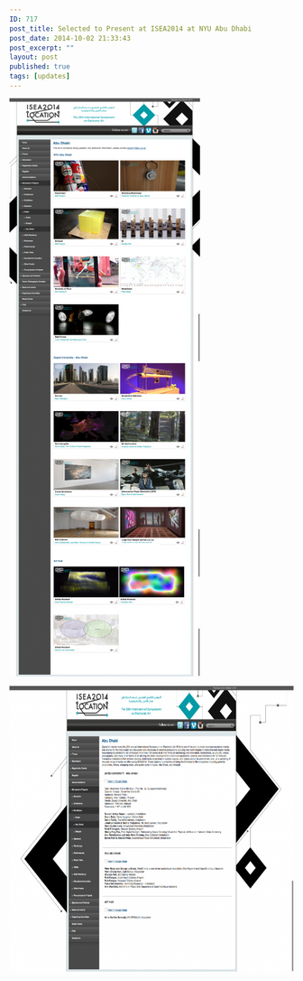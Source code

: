 ```yaml
---
ID: 717
post_title: Selected to Present at ISEA2014 at NYU Abu Dhabi
post_date: 2014-10-02 21:33:43
post_excerpt: ""
layout: post
published: true
tags: [updates]
---
```

<a href="/uploads/2014/10/ISEA-Abu-Dhabi.png"><img class="alignnone size-large wp-image-731" src="/uploads/2014/10/ISEA-Abu-Dhabi-338x1024.png" alt="ISEA - Abu Dhabi" width="338" height="1024" /></a>

<!--more-->

<a href="/uploads/2014/10/Abu-Dhabi.png"><img class="alignnone size-large wp-image-718" src="/uploads/2014/10/Abu-Dhabi-1024x811.png" alt="Abu Dhabi" width="640" height="506" /></a>
